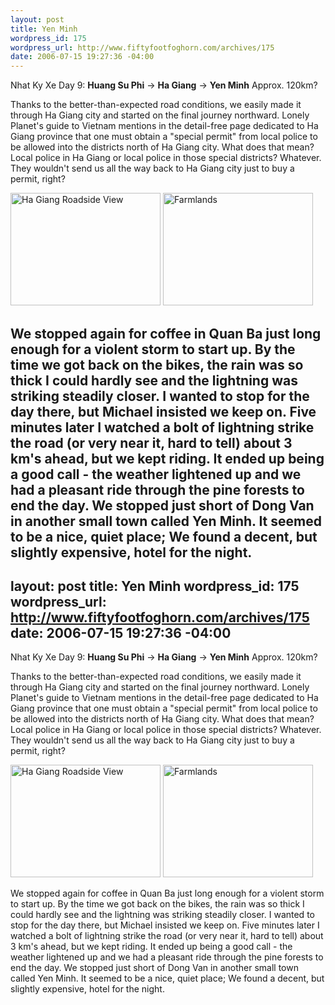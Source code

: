 ```yaml
--- 
layout: post
title: Yen Minh
wordpress_id: 175
wordpress_url: http://www.fiftyfootfoghorn.com/archives/175
date: 2006-07-15 19:27:36 -04:00
---
```

Nhat Ky Xe Day 9: <strong>Huang Su Phi</strong> -> <strong>Ha Giang</strong> -> <strong>Yen Minh</strong>
Approx. 120km?

Thanks to the better-than-expected road conditions, we easily made it through Ha Giang city and started on the final journey northward. Lonely Planet's guide to Vietnam mentions in the detail-free page dedicated to Ha Giang province that one must obtain a "special permit" from local police to be allowed into the districts north of Ha Giang city. What does that mean? Local police in Ha Giang or local police in those special districts? Whatever. They wouldn't send us all the way back to Ha Giang city just to buy a permit, right?

<a href="http://flickr.com/photos/fiftyfeet/193291566"><img src="http://static.flickr.com/61/193291566_e09b73e9d7_m.jpg" width="240" height="180" alt="Ha Giang Roadside View" border="0" /></a> <a href="http://flickr.com/photos/fiftyfeet/193300414"><img src="http://static.flickr.com/75/193300414_a33c97741d_m.jpg" width="240" height="180" alt="Farmlands" border="0" /></a>

We stopped again for coffee in Quan Ba just long enough for a violent storm to start up. By the time we got back on the bikes, the rain was so thick I could hardly see and the lightning was striking steadily closer. I wanted to stop for the day there, but Michael insisted we keep on. Five minutes later I watched a bolt of lightning strike the road (or very near it, hard to tell) about 3 km's ahead, but we kept riding. It ended up being a good call - the weather lightened up and we had a pleasant ride through the pine forests to end the day. We stopped just short of Dong Van in another small town called Yen Minh. It seemed to be a nice, quiet place; We found a decent, but slightly expensive, hotel for the night.
--- 
layout: post
title: Yen Minh
wordpress_id: 175
wordpress_url: http://www.fiftyfootfoghorn.com/archives/175
date: 2006-07-15 19:27:36 -04:00
---
Nhat Ky Xe Day 9: <strong>Huang Su Phi</strong> -> <strong>Ha Giang</strong> -> <strong>Yen Minh</strong>
Approx. 120km?

Thanks to the better-than-expected road conditions, we easily made it through Ha Giang city and started on the final journey northward. Lonely Planet's guide to Vietnam mentions in the detail-free page dedicated to Ha Giang province that one must obtain a "special permit" from local police to be allowed into the districts north of Ha Giang city. What does that mean? Local police in Ha Giang or local police in those special districts? Whatever. They wouldn't send us all the way back to Ha Giang city just to buy a permit, right?

<a href="http://flickr.com/photos/fiftyfeet/193291566"><img src="http://static.flickr.com/61/193291566_e09b73e9d7_m.jpg" width="240" height="180" alt="Ha Giang Roadside View" border="0" /></a> <a href="http://flickr.com/photos/fiftyfeet/193300414"><img src="http://static.flickr.com/75/193300414_a33c97741d_m.jpg" width="240" height="180" alt="Farmlands" border="0" /></a>

We stopped again for coffee in Quan Ba just long enough for a violent storm to start up. By the time we got back on the bikes, the rain was so thick I could hardly see and the lightning was striking steadily closer. I wanted to stop for the day there, but Michael insisted we keep on. Five minutes later I watched a bolt of lightning strike the road (or very near it, hard to tell) about 3 km's ahead, but we kept riding. It ended up being a good call - the weather lightened up and we had a pleasant ride through the pine forests to end the day. We stopped just short of Dong Van in another small town called Yen Minh. It seemed to be a nice, quiet place; We found a decent, but slightly expensive, hotel for the night.
